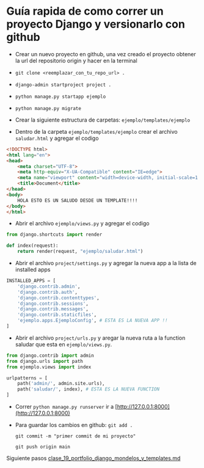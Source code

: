 # Guía rapida de como correr un proyecto Django y versionarlo con github

- Crear un nuevo proyecto en github, una vez creado el proyecto obtener la url del repositorio origin y hacer en la terminal

 - ```git clone <reemplazar_con_tu_repo_url> .```

- ```django-admin startproject project .```

- ```python manage.py startapp ejemplo```

- ```python manage.py migrate```

- Crear la siguiente estructura de carpetas:
  ```ejemplo/templates/ejemplo```

- Dentro de la carpeta ```ejemplo/templates/ejemplo``` crear el archivo ```saludar.html``` y agregar el codigo 

```html
<!DOCTYPE html>
<html lang="en">
<head>
    <meta charset="UTF-8">
    <meta http-equiv="X-UA-Compatible" content="IE=edge">
    <meta name="viewport" content="width=device-width, initial-scale=1.0">
    <title>Document</title>
</head>
<body>
    HOLA ESTO ES UN SALUDO DESDE UN TEMPLATE!!!!
</body>
</html>
```
  
- Abrir el archivo ```ejemplo/views.py``` y agregar el codigo

```python
from django.shortcuts import render

def index(request):
    return render(request, "ejemplo/saludar.html")
```

- Abrir el archivo ```project/settings.py``` y agregar la nueva app a la lista de
installed apps 

```python
INSTALLED_APPS = [
    'django.contrib.admin',
    'django.contrib.auth',
    'django.contrib.contenttypes',
    'django.contrib.sessions',
    'django.contrib.messages',
    'django.contrib.staticfiles',
    'ejemplo.apps.EjemploConfig', # ESTA ES LA NUEVA APP !!
]
```

- Abrir el archivo ```project/urls.py``` y aregar la nueva ruta a la function saludar que esta en ```ejemplo/views.py```.

```python
from django.contrib import admin
from django.urls import path
from ejemplo.views import index

urlpatterns = [
    path('admin/', admin.site.urls),
    path('saludar/', index), # ESTA ES LA NUEVA FUNCTION
]
```
- Correr ```python manage.py runserver``` ir a [http://127.0.0.1:8000](http://127.0.0.1:8000)

- Para guardar los cambios en github:
  ```git add .```
  
  ```git commit -m "primer commit de mi proyecto"```
  
  ```git push origin main```
  
 Siguiente pasos [clase_19_portfolio_django_mondelos_y_templates.md](clase_19_portfolio_django_mondelos_y_templates.md)
